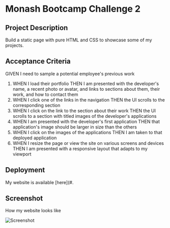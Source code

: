 # Monash Bootcamp Challenge 2

## Project Description

Build a static page with pure HTML and CSS to showcase some of my projects.

## Acceptance Criteria

GIVEN I need to sample a potential employee's previous work

1. WHEN I load their portfolio THEN I am presented with the developer's name, a recent photo or avatar, and links to sections about them, their work, and how to contact them
2. WHEN I click one of the links in the navigation THEN the UI scrolls to the corresponding section
3. WHEN I click on the link to the section about their work THEN the UI scrolls to a section with titled images of the developer's applications
4. WHEN I am presented with the developer's first application THEN that application's image should be larger in size than the others
5. WHEN I click on the images of the applications THEN I am taken to that deployed application
6. WHEN I resize the page or view the site on various screens and devices THEN I am presented with a responsive layout that adapts to my viewport

## Deployment

My website is available [here](#.

## Screenshot

How my website looks like

![Screenshot](#)
